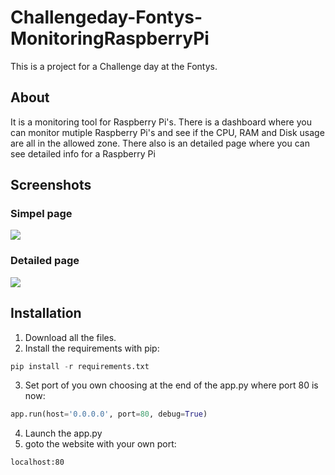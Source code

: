 # Challengeday-Fontys-MonitoringRaspberryPi
This is a project for a Challenge day at the Fontys.

## About
It is a monitoring tool for Raspberry Pi's. There is a dashboard where you can monitor mutiple Raspberry Pi's and see if the CPU, RAM and Disk usage are all in the allowed zone. There also is an detailed page where you can see detailed info for a Raspberry Pi

## Screenshots
### Simpel page
<img src="https://i.imgur.com/p4mbfaj.gif"/>

### Detailed page
<img src="https://i.imgur.com/IaEbRWv.gif"/>

## Installation
1. Download all the files.
2. Install the requirements with pip: 
```python
pip install -r requirements.txt
```
3. Set port of you own choosing at the end of the app.py where port 80 is now: 
```python
app.run(host='0.0.0.0', port=80, debug=True)
```
4. Launch the app.py
5. goto the website with your own port: 
```html
localhost:80
```
